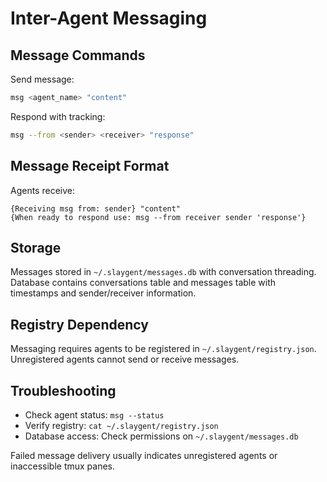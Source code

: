# Inter-Agent Messaging

## Message Commands

Send message:
```bash
msg <agent_name> "content"
```

Respond with tracking:
```bash
msg --from <sender> <receiver> "response"
```

## Message Receipt Format

Agents receive:
```
{Receiving msg from: sender} "content"
{When ready to respond use: msg --from receiver sender 'response'}
```

## Storage

Messages stored in `~/.slaygent/messages.db` with conversation threading. Database contains conversations table and messages table with timestamps and sender/receiver information.

## Registry Dependency

Messaging requires agents to be registered in `~/.slaygent/registry.json`. Unregistered agents cannot send or receive messages.

## Troubleshooting

- Check agent status: `msg --status`
- Verify registry: `cat ~/.slaygent/registry.json`
- Database access: Check permissions on `~/.slaygent/messages.db`

Failed message delivery usually indicates unregistered agents or inaccessible tmux panes.